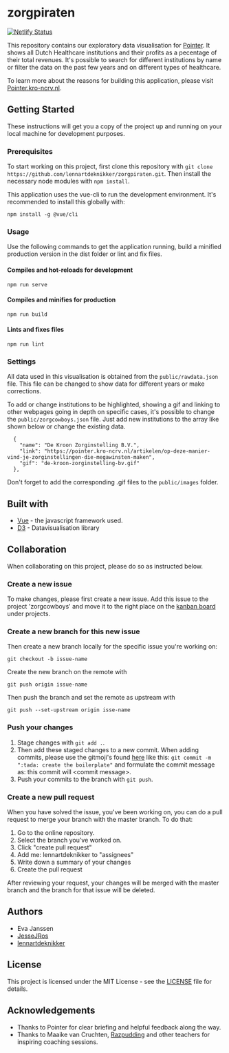 # zorgpiraten
[![Netlify Status](https://api.netlify.com/api/v1/badges/19ed0eaa-1b85-4b01-a042-9d1e791a9e70/deploy-status)](https://app.netlify.com/sites/zorgpiraten/deploys)

This repository contains our exploratory data visualisation for [Pointer](https://pointer.kro-ncrv.nl/).
It shows all Dutch Healthcare institutions and their profits as a pecentage of their total revenues. It's possible to search for different institutions by name or filter the data on the past few years and on different types of healthcare.

To learn more about the reasons for building this application, please visit [Pointer.kro-ncrv.nl](https://pointer.kro-ncrv.nl/zorgcowboys).

## Getting Started
These instructions will get you a copy of the project up and running on your local machine for development purposes.

### Prerequisites
To start working on this project, first clone this repository with `git clone https://github.com/lennartdeknikker/zorgpiraten.git`.
Then install the necessary node modules with `npm install`.

This application uses the vue-cli to run the development environment. It's recommended to install this globally with:
```
npm install -g @vue/cli
```

### Usage
Use the following commands to get the application running, build a minified production version in the dist folder or lint and fix files.

#### Compiles and hot-reloads for development
```
npm run serve
```

#### Compiles and minifies for production
```
npm run build
```

#### Lints and fixes files
```
npm run lint
```

### Settings
All data used in this visualisation is obtained from the `public/rawdata.json` file. This file can be changed to show data for different years or make corrections.

To add or change institutions to be highlighted, showing a gif and linking to other webpages going in depth on specific cases, it's possible to change the `public/zorgcowboys.json` file. Just add new institutions to the array like shown below or change the existing data.
```
  {
    "name": "De Kroon Zorginstelling B.V.",
    "link": "https://pointer.kro-ncrv.nl/artikelen/op-deze-manier-vind-je-zorginstellingen-die-megawinsten-maken",
    "gif": "de-kroon-zorginstelling-bv.gif"
  },
```
Don't forget to add the corresponding .gif files to the `public/images` folder.

## Built with
- [Vue](https://vuejs.org/) - the javascript framework used.
- [D3](https://d3js.org/) - Datavisualisation library

## Collaboration
When collaborating on this project, please do so as instructed below.
### Create a new issue
To make changes, please first create a new issue. Add this issue to the project 'zorgcowboys' and move it to the right place on the [kanban board](https://github.com/lennartdeknikker/zorgpiraten/projects/1) under projects.


### Create a new branch for this new issue
Then create a new branch locally for the specific issue you're working on:
```
git checkout -b issue-name
```
Create the new branch on the remote with
```
git push origin issue-name
```
Then push the branch and set the remote as upstream with
```
git push --set-upstream origin isse-name
```

### Push your changes
1. Stage changes with `git add .`.
2. Then add these staged changes to a new commit. When adding commits, please use the gitmoji's found [here](https://gitmoji.carloscuesta.me/) like this: `git commit -m ":tada: create the boilerplate"` and formulate the commit message as: this commit will \<commit message\>.
3. Push your commits to the branch with `git push`.

### Create a new pull request
When you have solved the issue, you've been working on, you can do a pull request to merge your branch with the master branch. To do that:
1. Go to the online repository.
2. Select the branch you've worked on.
3. Click "create pull request"
4. Add me: lennartdeknikker to "assignees"
5. Write down a summary of your changes
6. Create the pull request

After reviewing your request, your changes will be merged with the master branch and the branch for that issue will be deleted.

## Authors
- Eva Janssen
- [JesseJRos](https://github.com/JesseJRos)
- [lennartdeknikker](https://github.com/lennartdeknikker)

## License
This project is licensed under the MIT License - see the [LICENSE](./LICENSE) file for details.

## Acknowledgements
- Thanks to Pointer for clear briefing and helpful feedback along the way.
- Thanks to  Maaike van Cruchten, [Razpudding](https://github.com/Razpudding) and other teachers for inspiring coaching sessions.
